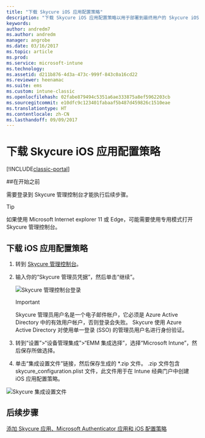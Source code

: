 ```yaml
---
title: "下载 Skycure iOS 应用配置策略"
description: "下载 Skycure iOS 应用配置策略以用于部署到最终用户的 Skycure iOS 应用。"
keywords: 
author: andredm7
ms.author: andredm
manager: angrobe
ms.date: 03/16/2017
ms.topic: article
ms.prod: 
ms.service: microsoft-intune
ms.technology: 
ms.assetid: d211b876-4d3a-473c-999f-843c0a16cd22
ms.reviewer: heenamac
ms.suite: ems
ms.custom: intune-classic
ms.openlocfilehash: 02fabe879494c5351a6ae333875a8ef5962203cb
ms.sourcegitcommit: e10dfc9c123401fabaaf5b487d459826c1510eae
ms.translationtype: HT
ms.contentlocale: zh-CN
ms.lasthandoff: 09/09/2017
---
```

# <a name="download-skycure-ios-app-configuration-policy"></a>下载 Skycure iOS 应用配置策略

[!INCLUDE[classic-portal](../includes/classic-portal.md)]

##<a name="before-you-begin"></a>在开始之前

需要登录到 Skycure 管理控制台才能执行后续步骤。

> [!TIP] 
> 如果使用 Microsoft Internet explorer 11 或 Edge，可能需要使用专用模式打开 Skycure 管理控制台。

## <a name="to-download-the-ios-app-configuration-policy"></a>下载 iOS 应用配置策略

1.  转到 [Skycure 管理控制台](https://aad.skycure.com)。

2.  输入你的“Skycure 管理员凭据”，然后单击“继续”。

    ![Skycure 管理控制台登录](../media/mtp/skycure-ios-app-1.png)

    > [!IMPORTANT] 
    > Skycure 管理员用户名是一个电子邮件帐户，它必须是 Azure Active Directory 中的有效用户帐户，否则登录会失败。 Skycure 使用 Azure Active Directory 对使用单一登录 (SSO) 的管理员用户名进行身份验证。

3.  转到“设置”&gt;“设备管理集成”&gt;“EMM 集成选择”，选择“Microsoft Intune”，然后保存所做选择。

2.  单击“集成设置文件”链接，然后保存生成的 \*.zip 文件。 .zip 文件包含 skycure\_configuration.plist 文件，此文件用于在 Intune 经典门户中创建 iOS 应用配置策略。

![Skycure 集成设置文件](../media/mtp/skycure-ios-app-2.png)

## <a name="next-steps"></a>后续步骤

[添加 Skycure 应用、Microsoft Authenticator 应用和 iOS 配置策略](/intune-classic/deploy-use/add-skycure-apps-microsoft-authenticator-and-ios-app-configuration-policy)
